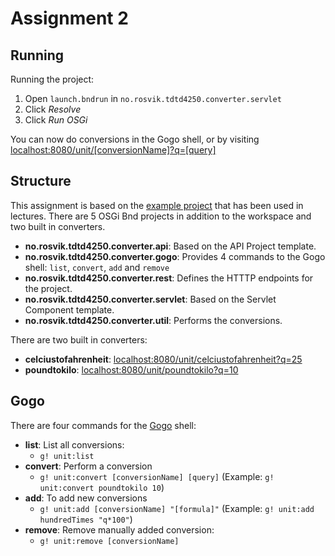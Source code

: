# Assignment 2

## Running

Running the project:

1. Open `launch.bndrun` in `no.rosvik.tdtd4250.converter.servlet`
2. Click *Resolve*
3. Click *Run OSGi*

You can now do conversions in the Gogo shell, or by visiting [localhost:8080/unit/[conversionName]?q=[query]](http://localhost:8080/unit/poundtokilo?q=10)


## Structure

This assignment is based on the [example project](https://gitlab.stud.idi.ntnu.no/TDT4250/examples/tree/master/dict-ws) that has been used in lectures. There are 5 OSGi Bnd projects in addition to the workspace and two built in converters.

- **no.rosvik.tdtd4250.converter.api**: Based on the API Project template.
- **no.rosvik.tdtd4250.converter.gogo**: Provides 4 commands to the Gogo shell: `list`, `convert`, `add` and `remove`
- **no.rosvik.tdtd4250.converter.rest**: Defines the HTTTP endpoints for the project.
- **no.rosvik.tdtd4250.converter.servlet**: Based on the Servlet Component template.
- **no.rosvik.tdtd4250.converter.util**: Performs the conversions.

There are two built in converters:

- **celciustofahrenheit**: [localhost:8080/unit/celciustofahrenheit?q=25](http://localhost:8080/unit/celciustofahrenheit?q=25)
- **poundtokilo**: [localhost:8080/unit/poundtokilo?q=10](http://localhost:8080/unit/poundtokilo?q=10)

## Gogo

There are four commands for the [Gogo](https://enroute.osgi.org/FAQ/500-gogo.html) shell:

- **list**: List all conversions:
	- `g! unit:list`
- **convert**: Perform a conversion
	- `g! unit:convert [conversionName] [query]` (Example: `g! unit:convert poundtokilo 10`)
- **add**: To add new conversions
	- `g! unit:add [conversionName] "[formula]"` (Example: `g! unit:add hundredTimes "q*100"`)
- **remove**: Remove manually added conversion:
	- `g! unit:remove [conversionName]`
